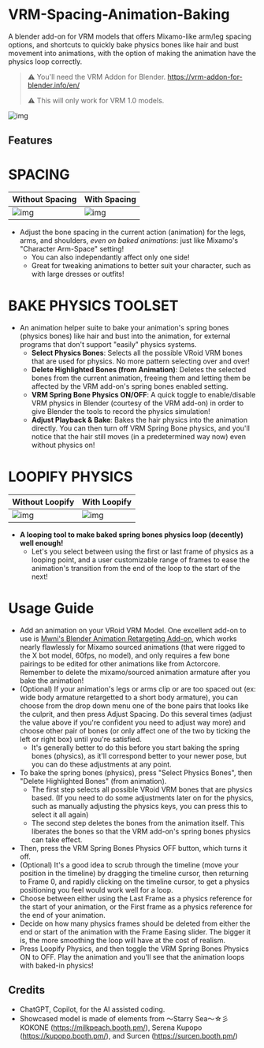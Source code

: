 # VRM-Spacing-Animation-Baking
A blender add-on for VRM models that offers Mixamo-like arm/leg spacing options, and shortcuts to quickly bake physics bones like hair and bust movement into animations, with the option of making the animation have the physics loop correctly.

>⚠️ You'll need the VRM Addon for Blender. https://vrm-addon-for-blender.info/en/
>
>⚠️ This will only work for VRM 1.0 models.

![img](https://i.imgur.com/Cx8IKyS.png)

## Features

# SPACING
| Without Spacing | With Spacing |
| --- | --- |
| ![img](https://i.imgur.com/CCpRayr.gif) | ![img](https://i.imgur.com/VULfK9g.gif) |

- Adjust the bone spacing in the current action (animation) for the legs, arms, and shoulders, *even on baked animations*: just like Mixamo's "Character Arm-Space" setting!
  - You can also independantly affect only one side!
  - Great for tweaking animations to better suit your character, such as with large dresses or outfits!
 
# BAKE PHYSICS TOOLSET
- An animation helper suite to bake your animation's spring bones (physics bones) like hair and bust into the animation, for external programs that don't support "easily" physics systems.
  - **Select Physics Bones**: Selects all the possible VRoid VRM bones that are used for physics. No more pattern selecting over and over!
  - **Delete Highlighted Bones (from Animation)**: Deletes the selected bones from the current animation, freeing them and letting them be affected by the VRM add-on's spring bones enabled setting.
  - **VRM Spring Bone Physics ON/OFF**: A quick toggle to enable/disable VRM physics in Blender (courtesy of the VRM add-on) in order to give Blender the tools to record the physics simulation!
  - **Adjust Playback & Bake**: Bakes the hair physics into the animation directly. You can then turn off VRM Spring Bone physics, and you'll notice that the hair still moves (in a predetermined way now) even without physics on!

# LOOPIFY PHYSICS
| Without Loopify | With Loopify |
| --- | --- |
| ![img](https://i.imgur.com/ukhU2cT.gif) | ![img](https://i.imgur.com/Mo2YZKY.gif) |
- **A looping tool to make baked spring bones physics loop (decently) well enough!**
  - Let's you select between using the first or last frame of physics as a looping point, and a user customizable range of frames to ease the animation's transition from the end of the loop to the start of the next!
 
# Usage Guide
- Add an animation on your VRoid VRM Model. One excellent add-on to use is [Mwni's Blender Animation Retargeting Add-on](https://github.com/Mwni/blender-animation-retargeting), which works nearly flawlessly for Mixamo sourced animations (that were rigged to the X bot model, 60fps, no model), and only requires a few bone pairings to be edited for other animations like from Actorcore. Remember to delete the mixamo/sourced animation armature after you bake the animation!
- (Optional) If your animation's legs or arms clip or are too spaced out (ex: wide body armature retargetted to a short body armature), you can choose from the drop down menu one of the bone pairs that looks like the culprit, and then press Adjust Spacing. Do this several times (adjust the value above if you're confident you need to adjust way more) and choose other pair of bones (or only affect one of the two by ticking the left or right box) until you're satisfied.
  - It's generally better to do this before you start baking the spring bones (physics), as it'll correspond better to your newer pose, but you can do these adjustments at any point.
- To bake the spring bones (physics), press "Select Physics Bones", then "Delete Highlighted Bones" (from animation).
  - The first step selects all possible VRoid VRM bones that are physics based. (If you need to do some adjustments later on for the physics, such as manually adjusting the physics keys, you can press this to select it all again)
  - The second step deletes the bones from the animation itself. This liberates the bones so that the VRM add-on's spring bones physics can take effect.
- Then, press the VRM Spring Bones Physics OFF button, which turns it off.
- (Optional) It's a good idea to scrub through the timeline (move your position in the timeline) by dragging the timeline cursor, then returning to Frame 0, and rapidly clicking on the timeline cursor, to get a physics positioning you feel would work well for a loop.
- Choose between either using the Last Frame as a physics reference for the start of your animation, or the First frame as a physics reference for the end of your animation.
- Decide on how many physics frames should be deleted from either the end or start of the animation with the Frame Easing slider. The bigger it is, the more smoothing the loop will have at the cost of realism.
- Press Loopify Physics, and then toggle the VRM Spring Bones Physics ON to OFF. Play the animation and you'll see that the animation loops with baked-in physics!

## Credits
- ChatGPT, Copilot, for the AI assisted coding.
- Showcased model is made of elements from ～Starry Sea～☆彡 KOKONE (https://milkpeach.booth.pm/), Serena Kupopo (https://kupopo.booth.pm/), and Surcen (https://surcen.booth.pm/)
